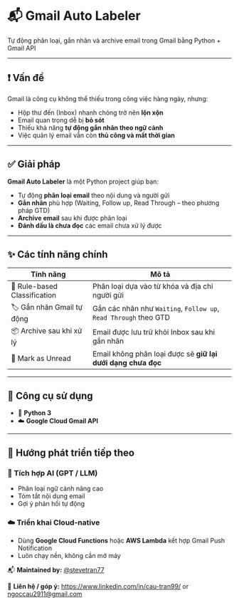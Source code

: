 # 📬 Gmail Auto Labeler

Tự động phân loại, gắn nhãn và archive email trong Gmail bằng Python + Gmail API

---

## ❗ Vấn đề

Gmail là công cụ không thể thiếu trong công việc hàng ngày, nhưng:

- Hộp thư đến (Inbox) nhanh chóng trở nên **lộn xộn**
- Email quan trọng dễ bị **bỏ sót**
- Thiếu khả năng **tự động gắn nhãn theo ngữ cảnh**
- Việc quản lý email vẫn còn **thủ công và mất thời gian**

---

## ✅ Giải pháp

**Gmail Auto Labeler** là một Python project giúp bạn:

- Tự động **phân loại email** theo nội dung và người gửi
- **Gắn nhãn** phù hợp (Waiting, Follow up, Read Through – theo phương pháp GTD)
- **Archive email** sau khi được phân loại
- **Đánh dấu là chưa đọc** các email chưa xử lý được

---

## ✨ Các tính năng chính

| Tính năng                    | Mô tả                                                                 |
|-----------------------------|----------------------------------------------------------------------|
| 🧠 Rule-based Classification | Phân loại dựa vào từ khóa và địa chỉ người gửi                       |
| 🏷️ Gắn nhãn Gmail tự động   | Gắn các nhãn như `Waiting`, `Follow up`, `Read Through` theo GTD     |
| 📦 Archive sau khi xử lý     | Email được lưu trữ khỏi Inbox sau khi gắn nhãn                       |
| 🔄 Mark as Unread            | Email không phân loại được sẽ **giữ lại dưới dạng chưa đọc**         |

---

## 🧰 Công cụ sử dụng

- 🐍 **Python 3**
- ☁️ **Google Cloud Gmail API**
---

## 🚀 Hướng phát triển tiếp theo

### 🤖 Tích hợp AI (GPT / LLM)

- Phân loại ngữ cảnh nâng cao
- Tóm tắt nội dung email
- Gợi ý phản hồi tự động

### ☁️ Triển khai Cloud-native

- Dùng **Google Cloud Functions** hoặc **AWS Lambda** kết hợp Gmail Push Notification
- Luôn chạy nền, không cần mở máy

📬 **Maintained by:** [@stevetran77](https://github.com/stevetran77)

📮 **Liên hệ / góp ý:** https://www.linkedin.com/in/cau-tran99/ or ngoccau2911@gmail.com

